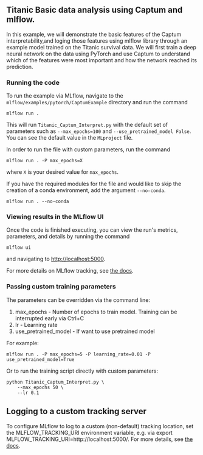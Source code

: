 ## Titanic Basic data analysis using Captum and mlflow. 
In this example, we will demonstrate the basic features of the Captum interpretability,and loging those features using mlflow library through an example model trained on the Titanic survival data. 
We will first train a deep neural network on the data using PyTorch and use Captum to understand which of the features were most important and how the network reached its prediction.

### Running the code
To run the example via MLflow, navigate to the `mlflow/examples/pytorch/CaptumExample` directory and run the command

```
mlflow run .
```

This will run `Titanic_Captum_Interpret.py` with the default set of parameters such as  `--max_epochs=100` and `--use_pretrained_model False`. You can see the default value in the `MLproject` file.

In order to run the file with custom parameters, run the command

```
mlflow run . -P max_epochs=X
```

where `X` is your desired value for `max_epochs`.

If you have the required modules for the file and would like to skip the creation of a conda environment, add the argument `--no-conda`.

```
mlflow run . --no-conda

```

### Viewing results in the MLflow UI

Once the code is finished executing, you can view the run's metrics, parameters, and details by running the command

```
mlflow ui
```

and navigating to [http://localhost:5000](http://localhost:5000).

For more details on MLflow tracking, see [the docs](https://www.mlflow.org/docs/latest/tracking.html#mlflow-tracking).

### Passing custom training parameters

The parameters can be overridden via the command line:

1. max_epochs - Number of epochs to train model. Training can be interrupted early via Ctrl+C
2. lr - Learning rate
3. use_pretrained_model - If want to use pretrained model

For example:
```
mlflow run . -P max_epochs=5 -P learning_rate=0.01 -P use_pretrained_model=True
```
Or to run the training script directly with custom parameters:

```
python Titanic_Captum_Interpret.py \
    --max_epochs 50 \
    --lr 0.1
```


## Logging to a custom tracking server
To configure MLflow to log to a custom (non-default) tracking location, set the MLFLOW_TRACKING_URI environment variable, e.g. via export MLFLOW_TRACKING_URI=http://localhost:5000/. For more details, see [the docs](https://mlflow.org/docs/latest/tracking.html#where-runs-are-recorded).